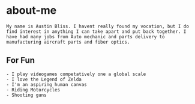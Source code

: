 # about-me
    My name is Austin Bliss. I havent really found my vocation, but I do find interest in anything I can take apart and put back together. I have had many jobs from Auto mechanic and parts delivery to manufacturing aircraft parts and fiber optics.

## For Fun
    - I play videogames competatively one a global scale
    - I love the Legend of Zelda
    - I'm an aspiring human canvas
    - Riding Motorcycles
    - Shooting guns